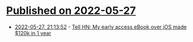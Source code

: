 # [Published on 2022-05-27](index.md)

* [2022-05-27, 21:13:52](https://news.ycombinator.com/item?id=31534988) - [Tell HN: My early access eBook over iOS made $120k in 1 year](https://news.ycombinator.com/item?id=31534988)
